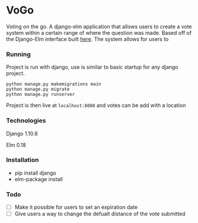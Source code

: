 # VoGo

Voting on the go. A django-elm application that allows users to create a vote system within a certain range of where the question was made. Based off of the Django-Elm interface built [here](https://github.com/dmattia/django-elm). The system allows for users to

### Running
Project is run with django, use is similar to basic startup for any django project.
```
python manage.py makemigrations main
python manage.py migrate
python manage.py runserver
```
Project is then live at `localhost:8000` and votes can be add with a location

### Technologies
Django 1.10.6

Elm 0.18

### Installation

- pip install django
- elm-package install

### Todo

- [ ] Make it possible for users to set an expiration date
- [ ] Give users a way to change the defualt distance of the vote submitted 
